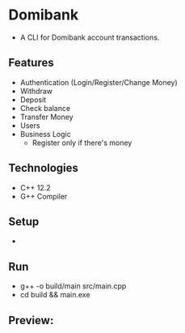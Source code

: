 #  Domibank
- A CLI for Domibank account transactions. 

## Features
- Authentication (Login/Register/Change Money)
- Withdraw
- Deposit
- Check balance
- Transfer Money
- Users
- Business Logic
    - Register only if there's money

## Technologies
- C++ 12.2
- G++ Compiler

## Setup
- 

## Run
- g++ -o build/main src/main.cpp
- cd build && main.exe

## Preview:
